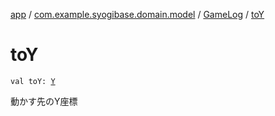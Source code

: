 [app](../../index.md) / [com.example.syogibase.domain.model](../index.md) / [GameLog](index.md) / [toY](./to-y.md)

# toY

`val toY: `[`Y`](../../com.example.syogibase.domain.value/-y/index.md)

動かす先のY座標

